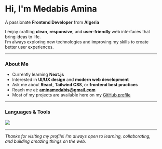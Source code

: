 # Hi, I'm **Medabis Amina**  
 A passionate **Frontend Developer** from **Algeria**

I enjoy crafting **clean**, **responsive**, and **user-friendly** web interfaces that bring ideas to life.  
I’m always exploring new technologies and improving my skills to create better user experiences.

---

### About Me
-  Currently learning **Next.js** 
-  Interested in **UI/UX design** and **modern web development**  
-  Ask me about **React**, **Tailwind CSS**, or **frontend best practices**  
-  Reach me at: **[aminamedabis@gmail.com](mailto:aminamedabis@gmail.com)**  
-  Most of my projects are available here on my [GitHub profile](https://github.com/MedabisAmina)

---

### Languages & Tools
<p align="left">
  <img src="https://skillicons.dev/icons?i=react,tailwind,js,html,css,git,figma,vscode,python,php" />
</p>



---
 *Thanks for visiting my profile! I’m always open to learning, collaborating, and building amazing things on the web.*

